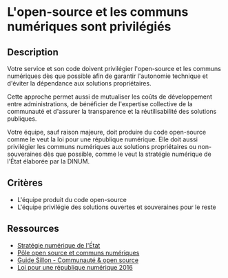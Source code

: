 # L'open-source et les communs numériques sont privilégiés

## Description

Votre service et son code doivent privilégier l'open-source et les
communs numériques dès que possible afin de garantir l'autonomie
technique et d'éviter la dépendance aux solutions propriétaires.

Cette approche permet aussi de mutualiser les coûts de développement
entre administrations, de bénéficier de l'expertise collective de la
communauté et d'assurer la transparence et la réutilisabilité des
solutions publiques.

Votre équipe, sauf raison majeure, doit produire du code open-source
comme le veut la loi pour une république numérique.
Elle doit aussi privilégier les communs numériques aux solutions propriétaires ou
non-souveraines dès que possible, comme le veut la stratégie numérique
de l'État élaborée par la DINUM.

## Critères

- L'équipe produit du code open-source
- L'équipe privilégie des solutions ouvertes et souveraines pour le
  reste

## Ressources

- [Stratégie numérique de l'État](https://www.numerique.gouv.fr/numerique-etat/)
- [Pôle open source et communs numériques](https://code.gouv.fr/fr/)
- [Guide Sillon - Communauté & open source](https://sillon.incubateur.net/docs/community-and-open-source/)
- [Loi pour une république numérique 2016](https://www.vie-publique.fr/eclairage/20301-loi-republique-numerique-7-octobre-2016-loi-lemaire-quels-changements)

